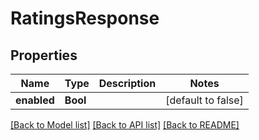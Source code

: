 # RatingsResponse

## Properties
Name | Type | Description | Notes
------------ | ------------- | ------------- | -------------
**enabled** | **Bool** |  | [default to false]

[[Back to Model list]](../README.md#documentation-for-models) [[Back to API list]](../README.md#documentation-for-api-endpoints) [[Back to README]](../README.md)


